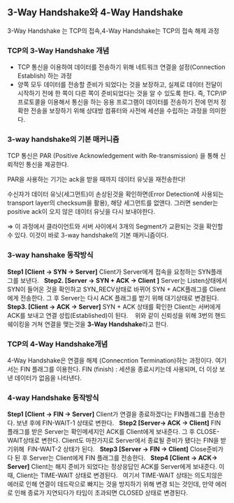 ## 3-Way Handshake와 4-Way Handshake

3-Way Handshake 는 TCP의 접속,4-Way Handshake는 TCP의 접속 해제 과정

### TCP의 3-Way Handshake 개념

- TCP 통신을 이용하여 데이터를 전송하기 위해 네트워크 연결을 설정(Connection Establish) 하는 과정
- 양쪽 모두 데이터를 전송할 준비가 되었다는 것을 보장하고, 실제로 데이터 전달이 시작하기 전에 한 쪽이 다른 쪽이 준비되었다는 것을 알 수 있도록 한다.
즉, TCP/IP 프로토콜을 이용해서 통신을 하는 응용 프로그램이 데이터를 전송하기 전에 먼저 정확한 전송을 보장하기 위해 상대방 컴퓨터와 사전에 세션을 수립하는 과정을 의미한다.

### 3-way handshake의 기본 매커니즘

TCP 통신은 PAR (Positive Acknowledgement with Re-transmission) 을 통해 신뢰적인 통신을 제공한다.

PAR을 사용하는 기기는 ack을 받을 때까지 데이터 유닛을 재전송한다!

수신자가 데이터 유닛(세그먼트)이 손상된것을 확인하면(Error Detection에 사용되는 transport layer의 checksum을 활용), 해당 세그먼트를 없앤다. 그러면 sender는 positive ack이 오지 않은 데이터 유닛을 다시 보내야한다.

⇒ 이 과정에서 클라이언트와 서버 사이에서 3개의 Segment가 교환되는 것을 확인할 수 있다. 이것이 바로 3-way handshake의 기본 매커니즘이다.

### 3-way hanshake 동작방식

**Step1 [Client -> SYN -> Server]**
Client가 Server에게 접속을 요청하는 SYN플래그를 보낸다.
 
**Step2. [Server -> SYN + ACK -> Client ]**
Server는 Listen상태에서 SYN이 들어온 것을 확인하고 SYN_RECV상태로 바뀌어 SYN + ACK플래그를 Client에게 전송한다. 그 후 Server는 다시 ACK 플래그를 받기 위해 대기상태로 변경된다.
 
**Step3. [Client -> ACK -> Server]**
SYN + ACK 상태를 확인한 Client는 서버에게 ACK를 보내고 연결 성립(Established)이 된다. 
 
위와 같이 신뢰성을 위해 3번의 핸드쉐이킹을 거쳐 연결을 맺는것을 **3-Way Handshake**라고 한다.

### TCP의 4-Way Handshake개념

4-Way Handshake은 연결을 해제 (Connecntion Termination)하는 과정이다. 여기서는 FIN 플래그를 이용한다.
FIN (finish) : 세션을 종료시키는데 사용되며, 더 이상 보낸 데이터가 없음을 나타낸다.

### 4-way Handshake 동작방식


**Step1 [Client -> FIN -> Server]**
Client가 연결을 종료하겠다는 FIN플래그를 전송한다. 보낸 후에 FIN-WAIT-1 상태로 변한다.
 
**Step2 [Server-> ACK -> Client]**
FIN 플래그를 받은 Server는 확인메세지인 ACK를 Client에게 보내준다. 그 후 CLOSE-WAIT상태로 변한다. Client도 마찬가지로 Server에서 종료될 준비가 됐다는 FIN을 받기위해  FIN-WAIT-2 상태가 된다.
 
**Step3 [Server -> FIN -> Client]**
Close준비가 다 된 후 Server는 Client에게 FIN 플래그를 전송한다.
 
**Step4 [Client -> ACK-> Server]**
Client는 해지 준비가 되었다는 정상응답인 ACK를 Server에게 보내준다. 이 때, Client는 TIME-WAIT 상태로 변경된다.
 
여기서 TIME-WAIT 상태는 의도치않은 에러로 인해 연결이 데드락으로 빠지는 것을 방지하기 위해 변경 되는 것인데, 만약 에러로 인해 종료가 지연되다가 타임이 초과되면 CLOSED 상태로 변경된다.
